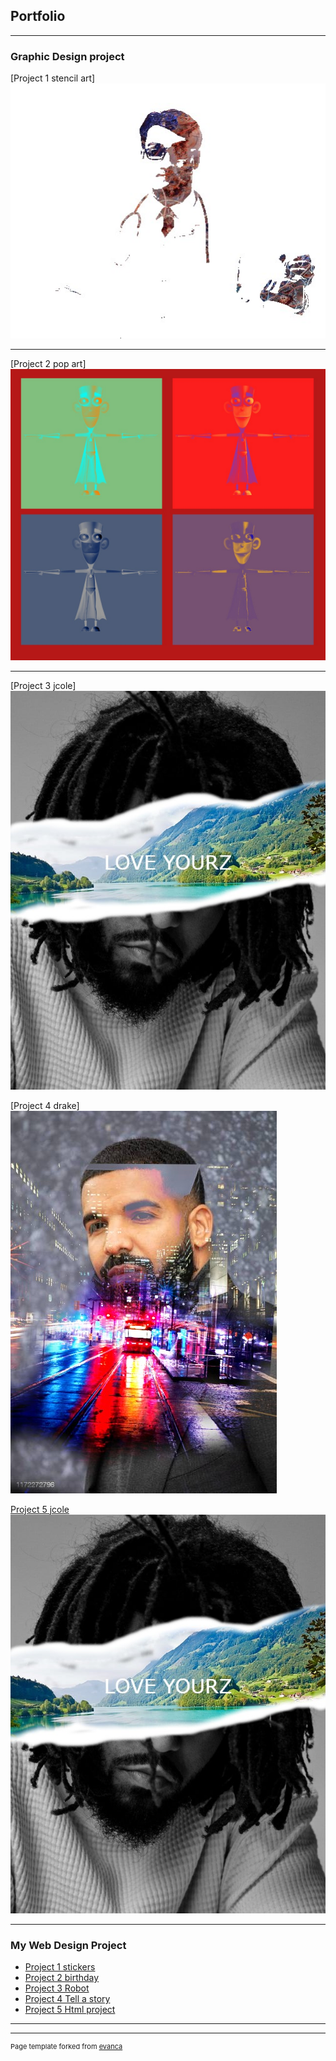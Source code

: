 ## Portfolio

---

### Graphic Design project

[Project 1 stencil art]
<img src="images/scien.jpg?raw=true"/>

---
[Project 2 pop art]
<img src="images/pop art.jpg?raw=true"/>

---
[Project 3 jcole]
<img src="images/jcole.jpg?raw=true"/>

[Project 4 drake]
<img src="images/drake.jpg?raw=true"/>

[Project 5 jcole](http://example.com/)
<img src="images/jcole.jpg?raw=true"/>


---

### My Web Design Project

- [Project 1 stickers](https://trinket.io/html/3c09f170fe)
- [Project 2 birthday](https://trinket.io/html/6227cf49fc)
- [Project 3 Robot](https://trinket.io/html/a71e163454)
- [Project 4 Tell a story](https://trinket.io/html/b850ea70b7)
- [Project 5 Html project](https://trinket.io/html/71f18fbd07)

---




---
<p style="font-size:11px">Page template forked from <a href="https://github.com/evanca/quick-portfolio">evanca</a></p>
<!-- Remove above link if you don't want to attibute -->
